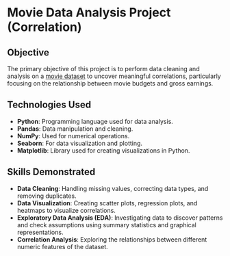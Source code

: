 # Movie Data Analysis Project (Correlation)

## Objective
The primary objective of this project is to perform data cleaning and analysis on a [movie dataset](https://www.kaggle.com/datasets/danielgrijalvas/movies) to uncover meaningful correlations, particularly focusing on the relationship between movie budgets and gross earnings.

## Technologies Used
- **Python**: Programming language used for data analysis.
- **Pandas**: Data manipulation and cleaning.
- **NumPy**: Used for numerical operations.
- **Seaborn**: For data visualization and plotting.
- **Matplotlib**: Library used for creating visualizations in Python.

## Skills Demonstrated
- **Data Cleaning**: Handling missing values, correcting data types, and removing duplicates.
- **Data Visualization**: Creating scatter plots, regression plots, and heatmaps to visualize correlations.
- **Exploratory Data Analysis (EDA)**: Investigating data to discover patterns and check assumptions using summary statistics and graphical representations.
- **Correlation Analysis**: Exploring the relationships between different numeric features of the dataset.